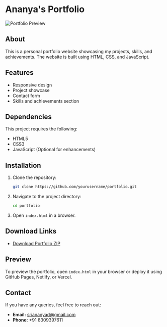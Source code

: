 # Ananya's Portfolio

![Portfolio Preview](profile-picture.jpg)

## About
This is a personal portfolio website showcasing my projects, skills, and achievements. The website is built using HTML, CSS, and JavaScript.

## Features
- Responsive design
- Project showcase
- Contact form
- Skills and achievements section

## Dependencies
This project requires the following:
- HTML5
- CSS3
- JavaScript (Optional for enhancements)

## Installation
1. Clone the repository:
   ```sh
   git clone https://github.com/yourusername/portfolio.git
   ```
2. Navigate to the project directory:
   ```sh
   cd portfolio
   ```
3. Open `index.html` in a browser.

## Download Links
- [Download Portfolio ZIP](https://github.com/yourusername/portfolio/archive/refs/heads/main.zip)

## Preview
To preview the portfolio, open `index.html` in your browser or deploy it using GitHub Pages, Netlify, or Vercel.

## Contact
If you have any queries, feel free to reach out:
- **Email:** [sriananyad@gmail.com](mailto:sriananyad@gmail.com)
- **Phone:** +91 8309397611
